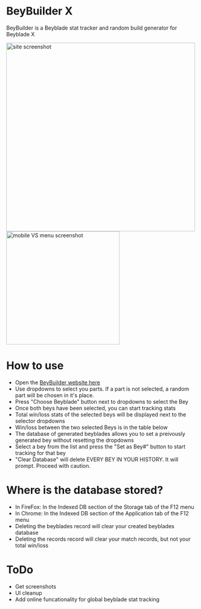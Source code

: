 # BeyBuilder X

BeyBuilder is a Beyblade stat tracker and random build generator for Beyblade X

<img src="https://github.com/user-attachments/assets/b8f36fd1-0fff-4c49-92e8-99b0d956b2b5" alt="site screenshot" width="500">

<img src="https://github.com/user-attachments/assets/c6b1d49d-7f2b-42dd-bb51-12d56b98d5d9" alt="mobile VS menu screenshot" width="300">

# How to use

- Open the [BeyBuilder website here](https://fabelavalon.github.io/BeyBuilderX/)
- Use dropdowns to select you parts. If a part is not selected, a random part will be chosen in it's place.
- Press "Choose Beyblade" button next to dropdowns to select the Bey
- Once both beys have been selected, you can start tracking stats
- Total win/loss stats of the selected beys will be displayed next to the selector dropdowns
- Win/loss between the two selected Beys is in the table below
- The database of generated beyblades allows you to set a preivously generated bey without resetting the dropdowns
- Select a bey from the list and press the "Set as Bey#" button to start tracking for that bey
- "Clear Database" will delete EVERY BEY IN YOUR HISTORY. It will prompt. Proceed with caution.

# Where is the database stored?

- In FireFox: In the Indexed DB section of the Storage tab of the F12 menu
- In Chrome: In the Indexed DB section of the Application tab of the F12 menu
- Deleting the beyblades record will clear your created beyblades database
- Deleting the records record will clear your match records, but not your total win/loss

# ToDo

- Get screenshots
- UI cleanup
- Add online funcationality for global beyblade stat tracking


